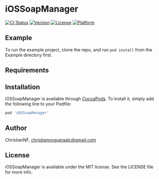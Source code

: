 # iOSSoapManager

[![CI Status](https://img.shields.io/travis/ChristianNF/iOSSoapManager.svg?style=flat)](https://travis-ci.org/ChristianNF/iOSSoapManager)
[![Version](https://img.shields.io/cocoapods/v/iOSSoapManager.svg?style=flat)](https://cocoapods.org/pods/iOSSoapManager)
[![License](https://img.shields.io/cocoapods/l/iOSSoapManager.svg?style=flat)](https://cocoapods.org/pods/iOSSoapManager)
[![Platform](https://img.shields.io/cocoapods/p/iOSSoapManager.svg?style=flat)](https://cocoapods.org/pods/iOSSoapManager)

## Example

To run the example project, clone the repo, and run `pod install` from the Example directory first.

## Requirements

## Installation

iOSSoapManager is available through [CocoaPods](https://cocoapods.org). To install
it, simply add the following line to your Podfile:

```ruby
pod 'iOSSoapManager'
```

## Author

ChristianNF, christiannogueraalc@gmail.com

## License

iOSSoapManager is available under the MIT license. See the LICENSE file for more info.
